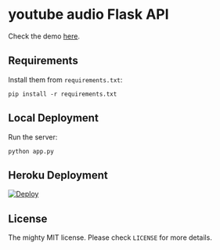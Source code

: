 # youtube audio Flask API


Check the demo [here](https://pytorch-imagenet.herokuapp.com/).

## Requirements

Install them from `requirements.txt`:

    pip install -r requirements.txt


## Local Deployment

Run the server:

    python app.py


## Heroku Deployment

[![Deploy](https://www.herokucdn.com/deploy/button.svg)](https://heroku.com/deploy?template=https://github.com/avinassh/pytorch-flask-api-heroku)


## License

The mighty MIT license. Please check `LICENSE` for more details.
